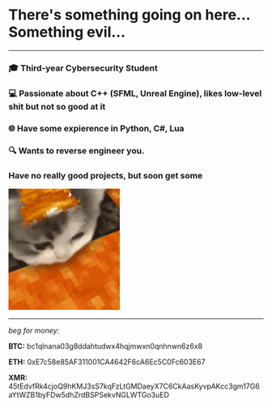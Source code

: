 # There's something going on here... Something evil...
---

### 🎓 Third-year Cybersecurity Student  
### 💻 Passionate about C++ (SFML, Unreal Engine), likes low-level shit but not so good at it
### 🌐 Have some expierence in Python, C#, Lua
### 🔍 Wants to reverse engineer you.



### Have no really good projects, but soon get some

![](kitty-minecraft.gif)


---
_beg for money:_

**BTC:** bc1qlnana03g8ddahtudwx4hqjmwxn0qnhnwn6z6x8

**ETH:** 0xE7c58e85AF311001CA4642F6cA6Ec5C0Fc603E67

**XMR:** 45tEdvfRk4cjoQ9hKMJ3sS7kqFzLtGMDaeyX7C6CkAasKyvpAKcc3gm17G6aYtWZB1byFDw5dhZrdBSPSekvNGLWTGo3uED



<!--
**Roguelied/Roguelied** is a ✨ _special_ ✨ repository because its `README.md` (this file) appears on your GitHub profile.

Here are some ideas to get you started:

- 🔭 I’m currently working on ...
- 🌱 I’m currently learning ...
- 👯 I’m looking to collaborate on ...
- 🤔 I’m looking for help with ...
- 💬 Ask me about ...
- 📫 How to reach me: ...
- 😄 Pronouns: ...
- ⚡ Fun fact: ...
-->
